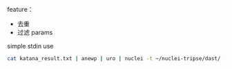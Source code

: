 feature：

- 去重
- 过滤 params

simple stdin use

```bash
cat katana_result.txt | anewp | uro | nuclei -t ~/nuclei-tripse/dast/ -dast -lfa | tee dast_template_result.txt
```

